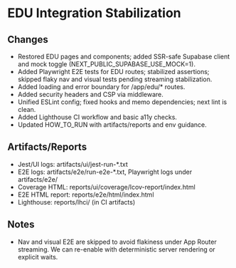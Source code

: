 # EDU Integration Stabilization

## Changes
- Restored EDU pages and components; added SSR-safe Supabase client and mock toggle (NEXT_PUBLIC_SUPABASE_USE_MOCK=1).
- Added Playwright E2E tests for EDU routes; stabilized assertions; skipped flaky nav and visual tests pending streaming stabilization.
- Added loading and error boundary for /app/edu/* routes.
- Added security headers and CSP via middleware.
- Unified ESLint config; fixed hooks and memo dependencies; next lint is clean.
- Added Lighthouse CI workflow and basic a11y checks.
- Updated HOW_TO_RUN with artifacts/reports and env guidance.

## Artifacts/Reports
- Jest/UI logs: artifacts/ui/jest-run-*.txt
- E2E logs: artifacts/e2e/run-e2e-*.txt, Playwright logs under artifacts/e2e/
- Coverage HTML: reports/ui/coverage/lcov-report/index.html
- E2E HTML report: reports/e2e/html/index.html
- Lighthouse: reports/lhci/ (in CI artifacts)

## Notes
- Nav and visual E2E are skipped to avoid flakiness under App Router streaming. We can re-enable with deterministic server rendering or explicit waits.
